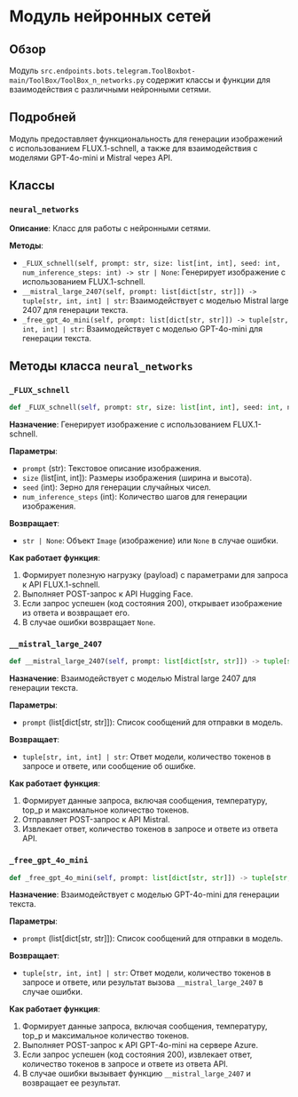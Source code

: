 # Модуль нейронных сетей

## Обзор

Модуль `src.endpoints.bots.telegram.ToolBoxbot-main/ToolBox/ToolBox_n_networks.py` содержит классы и функции для взаимодействия с различными нейронными сетями.

## Подробней

Модуль предоставляет функциональность для генерации изображений с использованием FLUX.1-schnell, а также для взаимодействия с моделями GPT-4o-mini и Mistral через API.

## Классы

### `neural_networks`

**Описание**: Класс для работы с нейронными сетями.

**Методы**:

*   `_FLUX_schnell(self, prompt: str, size: list[int, int], seed: int, num_inference_steps: int) -> str | None`: Генерирует изображение с использованием FLUX.1-schnell.
*   `__mistral_large_2407(self, prompt: list[dict[str, str]]) -> tuple[str, int, int] | str`: Взаимодействует с моделью Mistral large 2407 для генерации текста.
*   `_free_gpt_4o_mini(self, prompt: list[dict[str, str]]) -> tuple[str, int, int] | str`: Взаимодействует с моделью GPT-4o-mini для генерации текста.

## Методы класса `neural_networks`

### `_FLUX_schnell`

```python
def _FLUX_schnell(self, prompt: str, size: list[int, int], seed: int, num_inference_steps: int) -> str|None:
```

**Назначение**: Генерирует изображение с использованием FLUX.1-schnell.

**Параметры**:

*   `prompt` (str): Текстовое описание изображения.
*   `size` (list[int, int]): Размеры изображения (ширина и высота).
*   `seed` (int): Зерно для генерации случайных чисел.
*   `num_inference_steps` (int): Количество шагов для генерации изображения.

**Возвращает**:

*   `str | None`: Объект `Image` (изображение) или `None` в случае ошибки.

**Как работает функция**:

1.  Формирует полезную нагрузку (payload) с параметрами для запроса к API FLUX.1-schnell.
2.  Выполняет POST-запрос к API Hugging Face.
3.  Если запрос успешен (код состояния 200), открывает изображение из ответа и возвращает его.
4.  В случае ошибки возвращает `None`.

### `__mistral_large_2407`

```python
def __mistral_large_2407(self, prompt: list[dict[str, str]]) -> tuple[str, int, int]|str:
```

**Назначение**: Взаимодействует с моделью Mistral large 2407 для генерации текста.

**Параметры**:

*   `prompt` (list[dict[str, str]]): Список сообщений для отправки в модель.

**Возвращает**:

*   `tuple[str, int, int] | str`: Ответ модели, количество токенов в запросе и ответе, или сообщение об ошибке.

**Как работает функция**:

1.  Формирует данные запроса, включая сообщения, температуру, top\_p и максимальное количество токенов.
2.  Отправляет POST-запрос к API Mistral.
3.  Извлекает ответ, количество токенов в запросе и ответе из ответа API.

### `_free_gpt_4o_mini`

```python
def _free_gpt_4o_mini(self, prompt: list[dict[str, str]]) -> tuple[str, int, int]|str:
```

**Назначение**: Взаимодействует с моделью GPT-4o-mini для генерации текста.

**Параметры**:

*   `prompt` (list[dict[str, str]]): Список сообщений для отправки в модель.

**Возвращает**:

*   `tuple[str, int, int] | str`: Ответ модели, количество токенов в запросе и ответе, или результат вызова `__mistral_large_2407` в случае ошибки.

**Как работает функция**:

1.  Формирует данные запроса, включая сообщения, температуру, top\_p и максимальное количество токенов.
2.  Выполняет POST-запрос к API GPT-4o-mini на сервере Azure.
3.  Если запрос успешен (код состояния 200), извлекает ответ, количество токенов в запросе и ответе из ответа API.
4.  В случае ошибки вызывает функцию `__mistral_large_2407` и возвращает ее результат.